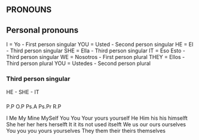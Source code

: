 
## PRONOUNS

## Personal pronouns
I       = Yo        - First person singular
YOU     = Usted     - Second person singular
HE      = El        - Third person singular
SHE     = Ella      - Third person singular
IT      = Eso Esto  - Third person singular
WE      = Nosotros  - First person plural 
THEY    = Ellos     - Third person plural
YOU     = Ustedes   - Second person plural


### Third person singular
HE - SHE - IT


### 

P.P        O.P          Ps.A           Ps.Pr            R.P         

I           Me          My              Mine            MySelf
You         You         Your            yours           yourself
He          Him         his             his             himselft
She         her         her             hers            herselft
It          it          its             not used        itselft
We          us          our             ours            ourselves
You         you         you             yours           yourselves
They        them        their           theirs          themselves